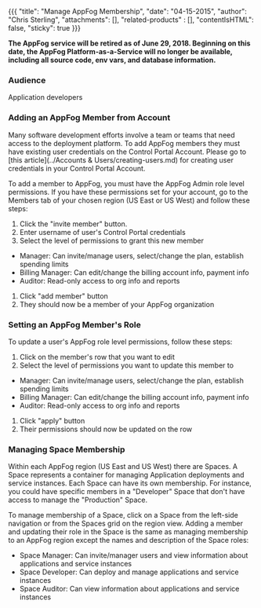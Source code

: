 {{{
  "title": "Manage AppFog Membership",
  "date": "04-15-2015",
  "author": "Chris Sterling",
  "attachments": [],
  "related-products" : [],
  "contentIsHTML": false,
  "sticky": true
}}}

<strong>The AppFog service will be retired as of June 29, 2018. Beginning on this date, the AppFog Platform-as-a-Service will no longer be available, including all source code, env vars, and database information.</strong>

### Audience

Application developers

### Adding an AppFog Member from Account

Many software development efforts involve a team or teams that need access to the deployment platform. To add AppFog members they must have existing user credentials on the Control Portal Account. Please go to [this article](../Accounts & Users/creating-users.md) for creating user credentials in your Control Portal Account.

To add a member to AppFog, you must have the AppFog Admin role level permissions. If you have these permissions set for your account, go to the Members tab of your chosen region (US East or US West) and follow these steps:

1. Click the "invite member" button.
1. Enter username of user's Control Portal credentials
1. Select the level of permissions to grant this new member
  * Manager: Can invite/manage users, select/change the plan, establish spending limits
  * Billing Manager: Can edit/change the billing account info, payment info
  * Auditor: Read-only access to org info and reports
1. Click "add member" button
1. They should now be a member of your AppFog organization

### Setting an AppFog Member's Role

To update a user's AppFog role level permissions, follow these steps:

1. Click on the member's row that you want to edit
1. Select the level of permissions you want to update this member to
  * Manager: Can invite/manage users, select/change the plan, establish spending limits
  * Billing Manager: Can edit/change the billing account info, payment info
  * Auditor: Read-only access to org info and reports
1. Click "apply" button
1. Their permissions should now be updated on the row

### Managing Space Membership

Within each AppFog region (US East and US West) there are Spaces. A Space represents a container for managing Application deployments and service instances. Each Space can have its own membership. For instance, you could have specific members in a "Developer" Space that don't have access to manage the "Production" Space.

To manage membership of a Space, click on a Space from the left-side navigation or from the Spaces grid on the region view. Adding a member and updating their role in the Space is the same as managing membership to an AppFog region except the names and description of the Space roles:

* Space Manager: Can invite/manager users and view information about applications and service instances
* Space Developer: Can deploy and manage applications and service instances
* Space Auditor: Can view information about applications and service instances
